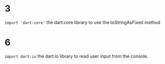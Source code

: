 # 3
```import 'dart:core'```
the dart:core library to use the toStringAsFixed method

# 6 
```import dart:io```
the dart:io library to read user input from the console.
